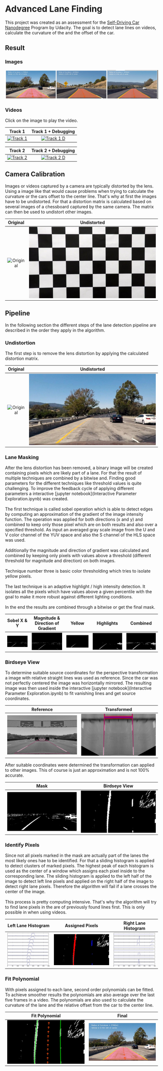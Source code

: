 # Advanced Lane Finding

This project was created as an assessment for the [Self-Driving Car Nanodegree](https://www.udacity.com/course/self-driving-car-engineer-nanodegree--nd013) Program by Udacity. The goal is to detect lane lines on videos, calculate the curvature of the and the offset of the car.

## Result
### Images
![sample detection](sample_output.jpg)

### Videos
Click on the image to play the video.

Track 1                       |  Track 1 + Debugging
:----------------------------:|:------------------------------:
[![Track 1](http://img.youtube.com/vi/IrW4YQ9iKRY/0.jpg)](http://www.youtube.com/watch?v=IrW4YQ9iKRY) | [![Track 1 D](http://img.youtube.com/vi/sU_SbmkqLMs/0.jpg)](http://www.youtube.com/watch?v=sU_SbmkqLMs) 


Track 2                       |  Track 2 + Debugging
:----------------------------:|:------------------------------:
[![Track 2](http://img.youtube.com/vi/gPTx25qRpOY/0.jpg)](http://www.youtube.com/watch?v=gPTx25qRpOY) | [![Track 2 D](http://img.youtube.com/vi/5oFHE803Hyw/0.jpg)](http://www.youtube.com/watch?v=5oFHE803Hyw) 

## Camera Calibration

Images or videos captured by a camera are typically distorted by the lens. Using a image like that would cause problems
when trying to calculate the curvature or the cars offset to the center line. That's why at first the images have to be 
undistorted. For that a distortion matrix is calculated based on several images of a chessboard captured by the same 
camera. The matrix can then be used to undistort other images.

Original                      |  Undistorted
:----------------------------:|:------------------------------:
![Original](camera_cal/calibration1.jpg)| ![Undistorted](output_images/calibration1_undist.jpg)

## Pipeline

In the following section the different steps of the lane detection pipeline are described in the order they apply in the
algorithm.

### Undistortion

The first step is to remove the lens distortion by applying the calculated distortion matrix.

Original                      |  Undistorted
:----------------------------:|:------------------------------:
![Original](test_images/test1.jpg)| ![Undistorted](output_images/test1_undist.jpg)

### Lane Masking

After the lens distortion has been removed, a binary image will be created containing pixels which are likely part of a
lane. For that the result of multiple techniques are combined by a bitwise and. Finding good parameters for the different
techniques like threshold values is quite challenging. To improve the feedback cycle of applying different parameters a
interactive [jupyter notebook](Interactive Parameter Exploration.ipynb) was created.
<br><br>
The first technique is called sobel operation which is able to detect edges by computing an approximation of the 
gradient of the image intensity function. The operation was applied for both directions (x and y) and combined to keep only
those pixel which are on both results and also over a specified threshold. As input an averaged gray scale image from
the U and V color channel of the YUV space and also the S channel of the HLS space was used. 
<br><br>
Additionally the magnitude and direction of gradient was calculated and combined by keeping only pixels with values above
a threshold (different threshold for magnitude and direction) on both images.
<br><br>
Technique number three is basic color thresholding which tries to isolate yellow pixels.
<br><br>
The last technique is an adaptive highlight / high intensity detection. It isolates all the pixels which have values above
a given percentile with the goal to make it more robust against different lighting conditions.
<br><br>
In the end the results are combined through a bitwise or get the final mask.


Sobel X & Y                   |  Magnitude & Direction of Gradient  | Yellow | Highlights | Combined
:----------------------------:|:-----------------------------------:|:------:|:----------:|:---------:
![Sobel](output_images/test1_mask_sobelxy.jpg)| ![Gradient](output_images/test1_mask_gradient_mag_dir.jpg) | ![Yellow](output_images/test1_mask_ylw.jpg) | ![Highlights](output_images/test1_mask_highlights.jpg) | ![Combined](output_images/test1_mask.jpg)

### Birdseye View
To determine suitable source coordinates for the perspective transformation a image with relative straight lines was
used as reference. Since the car was not perfectly centered the image was horizontally mirrored. The resulting image
was then used inside the interactive [jupyter notebook](Interactive Parameter Exploration.ipynb) to fit vanishing lines and get source coordinates.

Reference                     |  Transformed
:----------------------------:|:-----------------------------------------------------------:
![Mask](test_images/ground_plane.jpg)| ![Birdseye](output_images/ground_plane_birdseye.jpg)

After suitable coordinates were determined the transformation can applied to other images. This of course is just an
approximation and is not 100% accurate. 

Mask                          |  Birdseye View
:----------------------------:|:-----------------------------------------------------------:
![Mask](output_images/test1_mask.jpg)| ![Birdseye](output_images/test1_birdseye.jpg)

### Identify Pixels

Since not all pixels marked in the mask are actually part of the lanes the most likely ones hae to be identified. For that
a sliding histogram is applied to detect clusters of marked pixels. The highest peak of each histogram is used as the center
of a window which assigns each pixel inside to the corresponding lane. The sliding histogram is applied to the left half
of the image to detect left line pixels and applied on the right half of the image to detect right lane pixels. Therefore 
the algorithm will fail if a lane crosses the center of the image.
<br><br>
This process is pretty computing intensive. That's why the algorithm will try to find lane pixels in the are of
previously found lines first. This is only possible in when using videos.

Left Lane Histogram             | Assigned Pixels                | Right Lane Histogram           
:------------------------------:|:------------------------------:|:------------------------------:
![Left Lane Histogram](output_images/test1_histogram_left.jpg) | ![Assigned Pixels](output_images/test1_pixel.jpg)| ![Right Lane Histogram](output_images/test1_histogram_right.jpg) 

### Fit Polynomial

With pixels assigned to each lane, second order polynomials can be fitted. To achieve smoother results the polynomials 
are also average over the last five frames in a video. The polynomials are also used to calculate the curvature of the lane
and the relative offset from the car to the center line.

Fit Polynomial                | Final
:----------------------------:|:-----------------------------------------------------------:
![Mask](output_images/test1_lines.jpg)| ![Birdseye](output_images/test1_final.jpg)